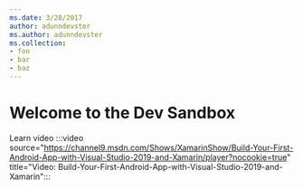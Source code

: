 ```yaml
---
ms.date: 3/28/2017
author: adunndevster
ms.author: adunndevster
ms.collection:
- foo
- bar
- baz
---
```

# Welcome to the Dev Sandbox

Learn video
:::video source="https://channel9.msdn.com/Shows/XamarinShow/Build-Your-First-Android-App-with-Visual-Studio-2019-and-Xamarin/player?nocookie=true" title="Video: Build-Your-First-Android-App-with-Visual-Studio-2019-and-Xamarin":::

